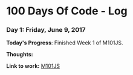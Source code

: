 # 100 Days Of Code - Log

### Day 1: Friday, June 9, 2017

**Today's Progress**: Finished Week 1 of M101JS.

**Thoughts:** 

**Link to work:** [M101JS](https://github.com/wildlifehexagon/M101JS)
